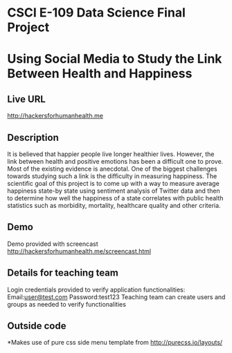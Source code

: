 # CSCI E-109 Data Science Final Project
# Using Social Media to Study the Link Between Health and Happiness
## Live URL
<http://hackersforhumanhealth.me>

## Description
It is believed that happier people live longer healthier lives. However, the link between health and positive emotions has been a difficult one to prove. Most of the existing evidence is anecdotal. One of the biggest challenges towards studying such a link is the difficulty in measuring happiness. The scientific goal of this project is to come up with a way to measure average happiness state-by state using sentiment analysis of Twitter data and then to determine how well the happiness of a state correlates with public health statistics such as morbidity, mortality, healthcare quality and other criteria.



## Demo
Demo provided with screencast
<http://hackersforhumanhealth.me/screencast.html>

## Details for teaching team
Login credentials provided to verify application functionalities:
Email:user@test.com
Password:test123 
Teaching team can create users and groups as needed to verify functionalities

## Outside code
*Makes use of pure css side menu template from http://purecss.io/layouts/ 




